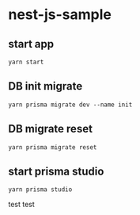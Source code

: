 # nest-js-sample

## start app

```yarn start```

## DB init migrate

```yarn prisma migrate dev --name init```

## DB migrate reset

```yarn prisma migrate reset```

## start prisma studio

```yarn prisma studio```

test
test
